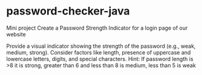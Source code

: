 # password-checker-java

Mini project
Create a Password Strength Indicator for a login page of our website

Provide a visual indicator showing the strength of the password (e.g., weak, medium, strong).
Consider factors like length, presence of uppercase and lowercase letters, digits, and special characters.
Hint: If password length is >8 it is strong, greater than 6 and less than 8 is medium, less than 5 is weak

